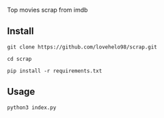 Top movies scrap from imdb

## Install

`git clone https://github.com/lovehelo98/scrap.git`

`cd scrap`

`pip install -r requirements.txt`

## Usage

`python3 index.py`

